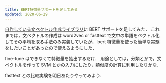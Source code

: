 ```yaml
---
title: BERT特徴量サポートを足してみる
updated: 2020-06-29
---
```


[自作している文ベクトル作成ライブラリ](https://github.com/tofunlp/sister)に BERT サポートを足してみた．
これまでは，文ベクトルの作成は word2vec or fasttext で文中の単語をベクトル化してその平均を取る手法のみ実装していたが，
bert 特徴量を使った簡単な実験をしたいことがあったので使えるようにした．

fine-tune はできなくて特徴量を抽出するだけ．
用途としては，分類とかで，文ベクトルを作って SVM とかの入力にしたり，類似度の計算に利用したりかな．

fasttext との比較実験を明日あたりやってみよう．
